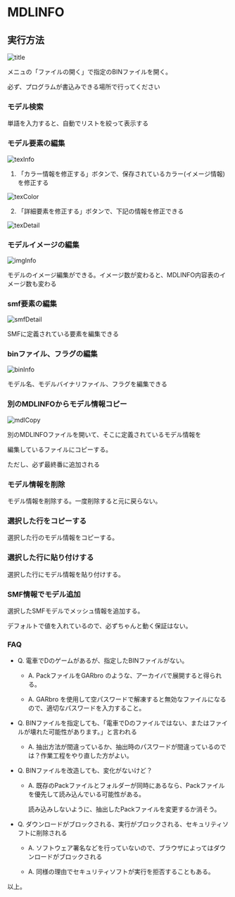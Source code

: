 # MDLINFO


## 実行方法

![title](image/title.png)

メニュの「ファイルの開く」で指定のBINファイルを開く。

必ず、プログラムが書込みできる場所で行ってください

### モデル検索

単語を入力すると、自動でリストを絞って表示する

### モデル要素の編集

![texInfo](image/texInfo.png)

1. 「カラー情報を修正する」ボタンで、保存されているカラー(イメージ情報)を修正する

![texColor](image/texColor.png)

2. 「詳細要素を修正する」ボタンで、下記の情報を修正できる

![texDetail](image/texDetail.png)

### モデルイメージの編集

![imgInfo](image/imgInfo.png)

モデルのイメージ編集ができる。イメージ数が変わると、MDLINFO内容表のイメージ数も変わる

### smf要素の編集

![smfDetail](image/smfDetail.png)

SMFに定義されている要素を編集できる

### binファイル、フラグの編集

![binInfo](image/binInfo.png)

モデル名、モデルバイナリファイル、フラグを編集できる

### 別のMDLINFOからモデル情報コピー

![mdlCopy](image/mdlCopy.png)

別のMDLINFOファイルを開いて、そこに定義されているモデル情報を

編集しているファイルにコピーする。

ただし、必ず最終番に追加される

### モデル情報を削除

モデル情報を削除する。一度削除すると元に戻らない。

### 選択した行をコピーする

選択した行のモデル情報をコピーする。

### 選択した行に貼り付けする

選択した行にモデル情報を貼り付けする。

### SMF情報でモデル追加

選択したSMFモデルでメッシュ情報を追加する。

デフォルトで値を入れているので、必ずちゃんと動く保証はない。


### FAQ


* Q. 電車でDのゲームがあるが、指定したBINファイルがない。  

  * A. PackファイルをGARbro のような、アーカイバで展開すると得られる。

  * A. GARbro を使用して空パスワードで解凍すると無効なファイルになるので、適切なパスワードを入力すること。


* Q. BINファイルを指定しても、「電車でDのファイルではない、またはファイルが壊れた可能性があります。」と言われる

  * A. 抽出方法が間違っているか、抽出時のパスワードが間違っているのでは？作業工程をやり直した方がよい。

* Q. BINファイルを改造しても、変化がないけど？

  * A. 既存のPackファイルとフォルダーが同時にあるなら、Packファイルを優先して読み込んでいる可能性がある。

    読み込みしないように、抽出したPackファイルを変更するか消そう。

* Q. ダウンロードがブロックされる、実行がブロックされる、セキュリティソフトに削除される

  * A. ソフトウェア署名などを行っていないので、ブラウザによってはダウンロードがブロックされる

  * A. 同様の理由でセキュリティソフトが実行を拒否することもある。


以上。